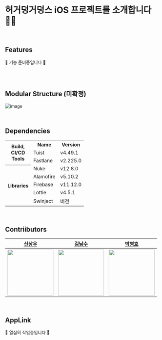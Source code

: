 # 허거덩거덩스 iOS 프로젝트를 소개합니다 🙇🏻

<br>

## Features
🚧 기능 준비중입니다 🚧

<!--
|feature1 |feature2 |feature3 |feature4 |
|---|---|---|---|
|image1|image2|image3|image4|
-->

<br><br>

## Modular Structure (미확정)
![image](https://github.com/user-attachments/assets/e0d1d41a-cb8a-4e20-98d2-35a904333427)

<br>

## Dependencies

<table>
  <tr>
    <th rowspan="3">Build,<br>CI/CD<br>Tools</th>
    <th>Name</th>
    <th>Version</th>
  </tr>
  <tr>
    <td>Tuist</td>
    <td>v4.49.1</td>
  </tr>
  <tr>
    <td>Fastlane</td>
    <td>v2.225.0</td>
  </tr>
  <tr>
    <th rowspan="6">Libraries</th>
  </tr>
  <tr>
    <td>Nuke</td>
    <td>v12.8.0</td>
  </tr>
  <tr>
    <td>Alamofire</td>
    <td>v5.10.2</td>
  </tr>
  <tr>
    <td>Firebase</td>
    <td>v11.12.0</td>
  </tr>
  <tr>
    <td>Lottie</td>
    <td>v4.5.1</td>
  </tr>
  <tr>
    <td>Swinject</td>
    <td>버전</td>
  </tr>
</table>

<br>

## Contriibutors

|[신상우](https://github.com/iosdevSW)|[김남수](https://github.com/namsoo5)|[박병호](https://github.com/hoBahk)|
|:-:|:-:|:-:|
|<image width="150" src="https://avatars.githubusercontent.com/u/61108853?v=4"/>|<image width="150" src="https://avatars.githubusercontent.com/u/35462671?v=4"/>|<image width="150" src="https://avatars.githubusercontent.com/u/90945013?v=4"/>|

<br>

## AppLink
🚧 열심히 작업중입니다 🚧

<!--
| iOS | Android |
| --- | --- |
| appstore | googleplay |
-->


